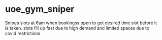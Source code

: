 # uoe_gym_sniper
Snipes slots at 6am when bookingss open to get desired time slot before it is taken. slots fill up fast due to high demand and limited spaces due to covid restrictions
